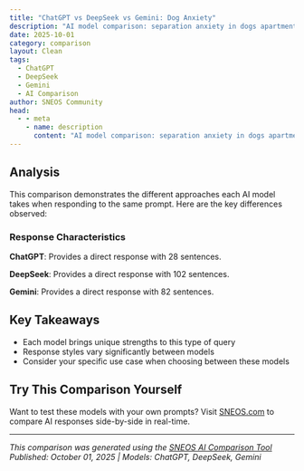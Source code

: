 ```yaml
---
title: "ChatGPT vs DeepSeek vs Gemini: Dog Anxiety"
description: "AI model comparison: separation anxiety in dogs apartment..."
date: 2025-10-01
category: comparison
layout: Clean
tags:
  - ChatGPT
  - DeepSeek
  - Gemini
  - AI Comparison
author: SNEOS Community
head:
  - - meta
    - name: description
      content: "AI model comparison: separation anxiety in dogs apartment..."
---
```


<ChatComparison
  title="ChatGPT vs DeepSeek vs Gemini: Dog Anxiety"
  prompt="separation anxiety in dogs apartment"
  :responses='{
    "ChatGPT": "Separation anxiety in dogs can be especially challenging when living in an apartment due to limited space and potential noise disturbances. Here are some tips to help manage and reduce separation anxiety in dogs in an apartment setting:\n\n1. **Create a Safe Space:**  \n   Designate a comfortable, quiet area for your dog with their bed, toys, and water. This space should feel secure and be somewhere they enjoy spending time.\n\n2. **Exercise Before Leaving:**  \n   Give your dog plenty of physical and mental exercise before you leave. A tired dog is less likely to be anxious and can relax more easily.\n\n3. **Practice Gradual Departures:**  \n   Start by leaving your dog alone for short periods and gradually increase the duration. This helps them get used to being alone without becoming distressed.\n\n4. **Keep Departure and Arrival Low-Key:**  \n   Avoid making a big fuss when leaving or returning home. Calm departures and arrivals help reduce anxiety.\n\n5. **Use Background Noise:**  \n   Playing calming music, white noise, or leaving the TV on can provide comfort and mask outside noises that might trigger anxiety.\n\n6. **Provide Interactive Toys:**  \n   Puzzle feeders or treat-dispensing toys can keep your dog mentally engaged while you\u2019re away.\n\n7. **Consider Calming Products:**  \n   Items like calming collars, anxiety wraps, or pheromone diffusers (Adaptil) may help reduce anxiety.\n\n8. **Avoid Punishment:**  \n   Never punish your dog for signs of anxiety. This can worsen their stress and damage your relationship.\n\n9. **Hire Help if Needed:**  \n   If possible, arrange for a dog walker or pet sitter to visit during the day to break up their alone time.\n\n10. **Consult a Veterinarian or Trainer:**  \n    If anxiety is severe, seek professional advice. Sometimes, behavioral therapy or medication may be recommended.\n\nBy implementing these strategies, you can help your dog feel more comfortable and secure in your apartment, reducing separation anxiety over time.",
    "DeepSeek": "Of course. Separation anxiety in dogs is challenging in any home, but living in an apartment adds unique pressures\u2014like shared walls, close neighbors, and limited space.\n\nHere is a comprehensive guide to understanding and managing separation anxiety specifically for apartment-dwelling dogs.\n\n### Understanding the \u0022Apartment Factor\u0022\n\nIn an apartment, the stakes are higher because:\n*   **Noise Complaints:** Barking, whining, and howling are your biggest threats to neighborly peace and your lease.\n*   **Limited Buffer Space:** In a house, a dog might have a room away from the front door. In an apartment, the entrance/exit point is often the most stressful trigger and is right there.\n*   **Proximity to Triggers:** You can hear your neighbors coming and going, which can stress your dog out even when you\u0027re home.\n\n---\n\n### Step 1: Correctly Identify Separation Anxiety\n\nFirst, be sure it\u0027s true separation anxiety and not boredom or insufficient potty training.\n\n**Classic Signs:**\n*   **Distress starts as you prepare to leave** (keys, shoes, coat).\n*   **Destructive behavior** focused on exit points (doorframes, windowsills) or your personal items.\n*   **Persistent barking, whining, or howling** for the first 15-45 minutes after you leave.\n*   **Potty accidents** only when left alone, even if recently walked.\n*   **Pacing, drooling, or panting** excessively.\n*   **\u0022Shadowing\u0022 you** obsessively when you\u0027re home.\n\n**How to Confirm:** Set up a camera (like a cheap pet cam or an old phone) to record your dog while you\u0027re out.\n\n---\n\n### Step 2: Management \u0026 Damage Control (For Your Sanity and Your Lease)\n\nThese are short-term fixes to prevent practice and keep the peace while you work on the long-term solution.\n\n1.  **Communicate with Neighbors:** A quick, friendly conversation can go a long way. \u0022Hi, I\u0027m working on training my dog with his anxiety. I\u0027m so sorry if you hear him, and I\u0027d appreciate it if you could text me if it becomes a problem.\u0022 Consider leaving a small gift as a peace offering.\n2.  **Soundproofing:**\n    *   Use a white noise machine or play calm music (classical, reggae) or dog-specific music (iCalmPet, Through a Dog\u0027s Ear) to mask outside noises.\n    *   Place a thick rug on the floor and hang tapestries or acoustic panels on shared walls to dampen sound.\n3.  **Create a Safe \u0022Zen Den\u0022:** Confinement can reduce anxiety by making a dog feel secure.\n    *   **Crate:** Only if your dog is already crate-trained and loves it. A dog with SA may panic and injure itself in a crate.\n    *   **Exercise Pen (X-Pen):** A great alternative that offers more space.\n    *   **A Single Puppy-Proofed Room:** A bathroom or laundry room with a baby gate.\n4.  **Calming Aids:**\n    *   **Adaptil Diffuser:** Releases a synthetic dog-appeasing pheromone that can have a calming effect.\n    *   **Calming Supplements:** Products with ingredients like L-Theanine or L-Tryptophan (e.g., Solliquin, Zylkene) can take the edge off. Consult your vet.\n    *   **A ThunderShirt:** A snug-fitting garment that applies gentle, constant pressure, like a swaddle.\n\n---\n\n### Step 3: The Long-Term Training Solution: Desensitization\n\nThis is the core of fixing the problem. You must teach your dog that being alone is safe and even boring.\n\n**The Key Principle:** Break down your departure routine into tiny, non-threatening steps and reward calm behavior. **Never make a big deal of hellos or goodbyes.**\n\n**Sample Training Protocol:**\n\n1.  **Pick up your keys.** If your dog stays calm, toss them a treat. If they get anxious, you\u0027ve gone too fast. Go back to just looking at the keys.\n2.  **Walk to the door.** Touch the doorknob. Treat for calmness.\n3.  **Open the door an inch.** Close it. Treat.\n4.  **Step outside for one second.** Come right back in. Treat.\n5.  **Gradually increase the time** you are outside: 5 seconds, 10 seconds, 30 seconds, 1 minute, 2 minutes, 5 minutes, etc.\n\n**This process can take weeks or months.** The goal is to never trigger the panic response. If you come back to a stressed dog, you stayed away too long. Shorten the time on your next attempt.\n\n---\n\n### Step 4: The Apartment Dog\u0027s \u0022Alone Time\u0022 Toolkit\n\nIncorporate these into your routine:\n\n1.  **Supercharge Exercise \u0026 Mental Stimulation:** A tired dog is a calm dog.\n    *   **Before you leave,** ensure your dog has had a good walk or play session, **not just a quick potty break.** Mental exercise is just as important\u2014a 10-minute training session or a food puzzle can be more tiring than a 30-minute walk.\n2.  **The \u0022Magic\u0022 Departure Puzzle:**\n    *   Reserve a **special, high-value toy** that your dog *only* gets when you leave. The best options are long-lasting, food-dispensing toys.\n    *   **Examples:** A Kong stuffed with wet food and frozen, a Toppl, a West Paw Topple, or a snuffle mat.\n    *   The routine: Give your dog the toy *just before* you walk out the door. This creates a positive association: \u0022My human leaving = I get this amazing thing!\u0022 It also occupies their brain during the initial, most stressful period of your absence.\n3.  **Ignore Your Dog:** For 15-20 minutes before you leave and after you return, completely ignore your dog. No talking, no petting, no eye contact. This makes comings and goings uneventful and less emotionally charged.\n\n---\n\n### When to Seek Professional Help\n\n*   If the behavior is severe or destructive (the dog is a danger to itself or your apartment).\n*   If you\u0027re not seeing progress after several weeks of consistent training.\n*   If your landlord has issued a warning.\n\n**Who to Contact:**\n1.  **Your Veterinarian:** Rule out any medical issues and discuss anti-anxiety medication. Medication is not a failure; it\u0027s a tool that can lower the dog\u0027s anxiety enough for the training to actually work.\n2.  **A Certified Professional Dog Trainer (CPDT) or Veterinary Behaviorist:** Look for a professional with specific experience in treating separation anxiety. They can provide a customized training plan and support.\n\n### Quick-Start Checklist for Your Next Departure\n\n1.  **[30 min before] Long walk \u002B mental game.**\n2.  **[15 min before] Ignore your dog.**\n3.  **[5 min before] Prepare your \u0022magic\u0022 puzzle toy.**\n4.  **[1 min before] Go through your departure routine calmly.**\n5.  **[As you walk out] Give your dog the puzzle toy.**\n6.  **[When you return] Ignore your dog until they are completely calm.**\n\nManaging separation anxiety in an apartment is a marathon, not a sprint. With consistency, patience, and the right strategy, you can help your dog feel safer and quieter when home alone.",
    "Gemini": "Separation anxiety in dogs can be tough, especially when living in an apartment. The close proximity to neighbors can amplify the issue due to potential noise complaints. Here\u0027s a breakdown of what to do, focusing on the apartment context:\n\n**1. Rule Out Other Causes:**\n\n*   **Medical Issues:**  A vet visit is crucial to rule out underlying health problems that might be contributing to the anxiety or behavioral changes.  Things like cognitive dysfunction (doggy dementia) can mimic separation anxiety.\n\n**2.  Diagnosis of Separation Anxiety:**\n\n*   **Signs:** Common signs of separation anxiety include:\n    *   **Destructive behavior:**  Chewing, scratching at doors or windows (especially near exits), digging.\n    *   **Excessive Vocalization:**  Barking, howling, whining. *This is a BIG concern in apartments.*\n    *   **Inappropriate Elimination:**  Urinating or defecating indoors, even if housetrained.\n    *   **Pacing:**  Restless pacing.\n    *   **Drooling/Panting:**  Excessive drooling or panting, even in a cool environment.\n    *   **Escape Attempts:**  Trying to get out of the apartment.\n    *   **Self-Harm:**  Excessive licking, biting at paws, or other self-injurious behaviors.\n*   **Timing:**  These behaviors typically happen *shortly after* you leave or *just before* you\u0027re about to leave. This is key to distinguishing separation anxiety from boredom or lack of training.\n*   **Video Monitoring:**  The best way to confirm separation anxiety is to set up a video camera (phone, webcam, pet cam) to record your dog while you\u0027re gone.  This allows you to see exactly what\u0027s happening and when it starts.\n\n**3.  Management Strategies (Start with Gradual Desensitization):**\n\n*   **Gradual Desensitization \u0026 Counterconditioning:** This is the *most important* aspect of treating separation anxiety.\n    *   **Start Small:** Begin with very short departures \u2013 a few seconds.  Even just going to another room and closing the door briefly.\n    *   **Slowly Increase Duration:** Gradually increase the time you\u0027re gone, by seconds, then minutes, then longer.  The key is to proceed *very slowly* and only increase the duration if your dog remains calm.\n    *   **Don\u0027t Rush:**  It can take weeks or even months to build up to longer periods of absence.\n    *   **If Anxiety Occurs, Go Back a Step:** If your dog shows signs of anxiety (whining, panting, etc.), you\u0027ve increased the duration too quickly. Go back to a shorter time where they were comfortable.\n    *   **Counterconditioning (Positive Association):**  Pair your departures with something positive.  For example, give your dog a special treat (a frozen Kong filled with peanut butter, a puzzle toy) *only* when you leave.  Take it away when you return. This helps create a positive association with your absence.\n*   **Create a Safe Space:**\n    *   **Den-Like Environment:** A crate can be a good option if your dog is already crate-trained and views it as a safe space. Make it comfortable with soft bedding, toys, and a blanket that smells like you. *Never use the crate as punishment!*\n    *   **Alternative Safe Space:** If your dog isn\u0027t crate-trained or doesn\u0027t like crates, create a designated safe area in the apartment. This could be a corner of a room, a bed, or even a dog house.\n*   **Ignore Attention-Seeking Behavior:**\n    *   **Avoid Making a Big Deal of Departures and Arrivals:** Keep your departures and returns calm and low-key.  Avoid prolonged goodbyes or overly enthusiastic greetings.  This helps to normalize your leaving and returning.\n    *   **Ignore Whining/Barking for Attention:**  Don\u0027t reward attention-seeking behavior with attention, even negative attention.\n\n**4.  Address Underlying Anxiety (Daily Routine \u0026 Enrichment):**\n\n*   **Daily Exercise:** A tired dog is a less anxious dog.  Provide plenty of physical exercise *before* you leave for the day. This could be a brisk walk, a run, playing fetch, or a visit to a dog park.\n*   **Mental Stimulation:**  Provide plenty of mental enrichment to keep your dog occupied and prevent boredom.\n    *   **Puzzle Toys:**  Use puzzle toys that dispense treats to keep your dog entertained while you\u0027re gone.\n    *   **Chew Toys:**  Provide durable chew toys (Kongs, Nylabones) to help satisfy your dog\u0027s chewing instincts.\n    *   **Rotation:** Rotate toys regularly to keep things interesting.\n*   **Consistent Routine:** Dogs thrive on routine. Establish a consistent daily schedule for feeding, walks, playtime, and rest.\n*   **Calming Aids (Consult with Your Vet):**\n    *   **Pheromone Diffusers (Adaptil/DAP):**  These release a synthetic version of a calming pheromone that can help reduce anxiety in some dogs.\n    *   **Thundershirts:**  These snug-fitting vests apply gentle pressure, which can have a calming effect on some dogs.\n    *   **Natural Calming Supplements:**  Some supplements, like L-theanine, melatonin, or chamomile, may help reduce anxiety. *Always consult with your vet before giving your dog any supplements.*\n    *   **Prescription Medication:** In severe cases, your vet may prescribe anti-anxiety medication to help manage your dog\u0027s separation anxiety.  Medication is often used in conjunction with behavioral modification techniques.\n\n**5.  Apartment-Specific Considerations:**\n\n*   **Neighbor Communication:**  Talk to your neighbors and explain the situation.  Let them know you\u0027re working on it and ask for their understanding.  Consider offering them your contact information so they can reach you if the barking becomes excessive.\n*   **Soundproofing:**  Consider adding soundproofing measures to your apartment, such as thick curtains, rugs, or soundproofing panels.  This can help minimize the noise that your dog makes.\n*   **Dog Walker/Daycare:**  If possible, hire a dog walker or enroll your dog in daycare for a few hours a day to break up the time they\u0027re alone.\n*   **Consider a Second Dog (Proceed Cautiously):**  Sometimes, a companion dog can help reduce separation anxiety. However, this is not always the case, and it\u0027s important to consider the potential downsides (double the cost, potential for conflict between dogs). *It is crucial to make sure the dog is properly managed and trained to be alone before getting a second dog.*\n*   **Avoid Punishment:**  *Never punish your dog for behaviors related to separation anxiety.* This will only make the anxiety worse and damage your relationship with your dog.\n\n**6.  Professional Help is Often Necessary:**\n\n*   **Certified Professional Dog Trainer (CPDT-KA):**  A qualified trainer can help you develop a training plan and address any behavioral issues that may be contributing to the separation anxiety.\n*   **Veterinary Behaviorist (DACVB):**  A veterinary behaviorist is a veterinarian who specializes in animal behavior. They can diagnose separation anxiety, rule out medical causes, and develop a comprehensive treatment plan that may include medication and behavioral modification. *This is often the best option for severe cases.*\n\n**Important Notes:**\n\n*   **Consistency is Key:**  Be consistent with your training and management strategies. It takes time and patience to overcome separation anxiety.\n*   **Avoid Abandonment:**  Never leave your dog alone for longer than they can comfortably tolerate.\n*   **Seek Professional Guidance:** Don\u0027t hesitate to seek help from a qualified professional if you\u0027re struggling to manage your dog\u0027s separation anxiety on your own.  Early intervention is often more effective.\n\nBy combining these strategies, you can help your dog overcome their separation anxiety and live a happier, more relaxed life in your apartment. Remember to be patient, consistent, and seek professional help when needed. Good luck!\n"
  }'
  published-date="17:02"
/>

## Analysis

This comparison demonstrates the different approaches each AI model takes when responding to the same prompt. Here are the key differences observed:

### Response Characteristics

**ChatGPT**: Provides a direct response with 28 sentences. 

**DeepSeek**: Provides a direct response with 102 sentences. 

**Gemini**: Provides a direct response with 82 sentences. 

## Key Takeaways

- Each model brings unique strengths to this type of query
- Response styles vary significantly between models
- Consider your specific use case when choosing between these models

## Try This Comparison Yourself

Want to test these models with your own prompts? Visit [SNEOS.com](https://sneos.com) to compare AI responses side-by-side in real-time.

---

*This comparison was generated using the [SNEOS AI Comparison Tool](https://sneos.com)*
*Published: October 01, 2025 | Models: ChatGPT, DeepSeek, Gemini*
